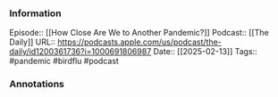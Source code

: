 ### Information

Episode:: [[How Close Are We to Another Pandemic?]]
Podcast:: [[The Daily]]
URL:: https://podcasts.apple.com/us/podcast/the-daily/id1200361736?i=1000691806987
Date:: [[2025-02-13]]
Tags:: #pandemic #birdflu
#podcast


### Annotations


